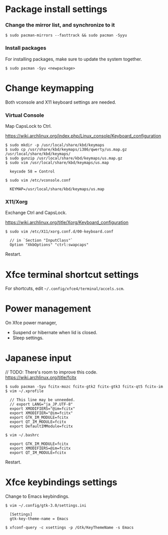 # Package install settings

### Change the mirror list, and synchronize to it

```
$ sudo pacman-mirrors --fasttrack && sudo pacman -Syyu
```

### Install packages

For installing packages, make sure to update the system together.

```
$ sudo pacman -Syu <newpackage>
```

# Change keymapping

Both vconsole and X11 keyboard settings are needed.

### Virtual Console

Map CapsLock to Ctrl.

https://wiki.archlinux.org/index.php/Linux_console/Keyboard_configuration

```
$ sudo mkdir -p /usr/local/share/kbd/keymaps
$ sudo cp /usr/share/kbd/keymaps/i386/qwerty/us.map.gz /usr/local/share/kbd/keymaps/
$ sudo gunzip /usr/local/share/kbd/keymaps/us.map.gz
$ sudo vim /usr/local/share/kbd/keymaps/us.map

  keycode 58 = Control

$ sudo vim /etc/vconsole.conf

  KEYMAP=/usr/local/share/kbd/keymaps/us.map
```

### X11/Xorg

Exchange Ctrl and CapsLock.

https://wiki.archlinux.org/title/Xorg/Keyboard_configuration

```
$ sudo vim /etc/X11/xorg.conf.d/00-keyboard.conf

  // in `Section "InputClass"`
  Option "XkbOptions" "ctrl:swapcaps"
```

Restart.

# Xfce terminal shortcut settings

For shortcuts, edit `~/.config/xfce4/terminal/accels.scm`.

# Power management

On Xfce power manager,

- Suspend or hibernate when lid is closed.
- Sleep settings.

# Japanese input

// TODO: There's room to improve this code. https://wiki.archlinux.org/title/fcitx

```
$ sudo pacman -Syu fcitx-mozc fcitx-gtk2 fcitx-gtk3 fcitx-qt5 fcitx-im
$ vim ~/.xprofile

  // This line may be unneeded.
  // export LANG="ja_JP.UTF-8"
  export XMODIFIERS="@im=fcitx"
  export XMODIFIER="@im=fcitx"
  export GTK_IM_MODULE=fcitx
  export QT_IM_MODULE=fcitx
  export DefaultIMModule=fcitx

$ vim ~/.bashrc

  export GTK_IM_MODULE=fcitx
  export XMODIFIERS=@im=fcitx
  export QT_IM_MODULE=fcitx
```

Restart.

# Xfce keybindings settings

Change to Emacs keybindings.

```
$ vim ~/.config/gtk-3.0/settings.ini

  [Settings]
  gtk-key-theme-name = Emacs

$ xfconf-query -c xsettings -p /Gtk/KeyThemeName -s Emacs
```
